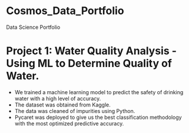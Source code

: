 # Cosmos_Data_Portfolio
Data Science Portfolio

# Project 1: Water Quality Analysis - Using ML to Determine Quality of Water. 
* We trained a machine learning model to predict the safety of drinking water with a high level of accuracy.
* The dataset was obtained from Kaggle.
* The data was cleaned of impurities using Python.
* Pycaret was deployed to give us the best classification methodology with the most optimized predictive accuracy.

